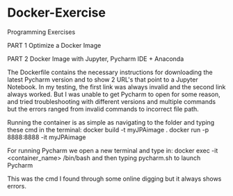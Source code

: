 # Docker-Exercise
Programming Exercises

PART 1 Optimize a Docker Image



PART 2 Docker Image with Jupyter, Pycharm IDE + Anaconda

The Dockerfile contains the necessary instructions for downloading the latest Pycharm version and to show 2 URL's that point to a Jupyter Notebook. In my testing, the first link was always invalid and the second link always worked. But I was unable to get Pycharm to open for some reason, and tried troubleshooting with different versions and multiple commands but the errors ranged from invalid commands to incorrect file path.

Running the container is as simple as navigating to the folder and typing these cmd in the terminal:
docker build -t myJPAimage .
docker run -p 8888:8888 -it myJPAimage

For running Pycharm we open a new terminal and type in:
docker exec -it <container_name> /bin/bash and then typing pycharm.sh to launch Pycharm

This was the cmd I found through some online digging but it always shows errors.
